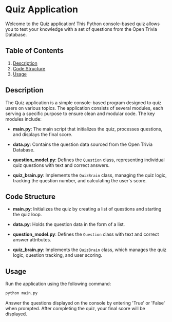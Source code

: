 # Quiz Application

Welcome to the Quiz application! This Python console-based quiz allows you to test your knowledge with a set of questions from the Open Trivia Database.

## Table of Contents

1. [Description](#description)
2. [Code Structure](#code-structure)
3. [Usage](#usage)

## Description

The Quiz application is a simple console-based program designed to quiz users on various topics. The application consists of several modules, each serving a specific purpose to ensure clean and modular code. The key modules include:

- **main.py**: The main script that initializes the quiz, processes questions, and displays the final score.

- **data.py**: Contains the question data sourced from the Open Trivia Database.

- **question_model.py**: Defines the `Question` class, representing individual quiz questions with text and correct answers.

- **quiz_brain.py**: Implements the `QuizBrain` class, managing the quiz logic, tracking the question number, and calculating the user's score.

## Code Structure

- **main.py**: Initializes the quiz by creating a list of questions and starting the quiz loop.

- **data.py**: Holds the question data in the form of a list.

- **question_model.py**: Defines the `Question` class with text and correct answer attributes.

- **quiz_brain.py**: Implements the `QuizBrain` class, which manages the quiz logic, question tracking, and user scoring.

## Usage

Run the application using the following command:

```bash
python main.py
```

Answer the questions displayed on the console by entering 'True' or 'False' when prompted. After completing the quiz, your final score will be displayed.
